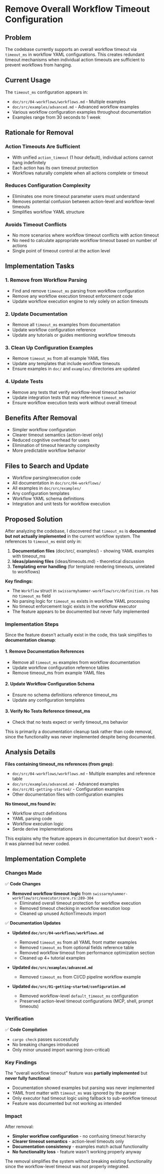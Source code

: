 # Remove Overall Workflow Timeout Configuration

## Problem

The codebase currently supports an overall workflow timeout via `timeout_ms` in workflow YAML configurations. This creates redundant timeout mechanisms when individual action timeouts are sufficient to prevent workflows from hanging.

## Current Usage

The `timeout_ms` configuration appears in:
- `doc/src/04-workflows/workflows.md` - Multiple examples
- `doc/src/examples/advanced.md` - Advanced workflow examples  
- Various workflow configuration examples throughout documentation
- Examples range from 30 seconds to 1 week

## Rationale for Removal

### Action Timeouts Are Sufficient
- With unified `action_timeout` (1 hour default), individual actions cannot hang indefinitely
- Each action has its own timeout protection
- Workflows naturally complete when all actions complete or timeout

### Reduces Configuration Complexity
- Eliminates one more timeout parameter users must understand
- Removes potential confusion between action-level and workflow-level timeouts
- Simplifies workflow YAML structure

### Avoids Timeout Conflicts
- No more scenarios where workflow timeout conflicts with action timeout
- No need to calculate appropriate workflow timeout based on number of actions
- Single point of timeout control at the action level

## Implementation Tasks

### 1. Remove from Workflow Parsing
- Find and remove `timeout_ms` parsing from workflow configuration
- Remove any workflow execution timeout enforcement code
- Update workflow execution engine to rely solely on action timeouts

### 2. Update Documentation
- Remove all `timeout_ms` examples from documentation
- Update workflow configuration reference
- Update any tutorials or guides mentioning workflow timeouts

### 3. Clean Up Configuration Examples
- Remove `timeout_ms` from all example YAML files
- Update any templates that include workflow timeouts
- Ensure examples in `doc/` and `examples/` directories are updated

### 4. Update Tests
- Remove any tests that verify workflow-level timeout behavior
- Update integration tests that may reference `timeout_ms`
- Ensure workflow execution tests work without overall timeout

## Benefits After Removal

- Simpler workflow configuration
- Clearer timeout semantics (action-level only)
- Reduced cognitive overhead for users
- Elimination of timeout hierarchy complexity
- More predictable workflow behavior

## Files to Search and Update

- Workflow parsing/execution code
- All documentation in `doc/src/04-workflows/`
- All examples in `doc/src/examples/`
- Any configuration templates
- Workflow YAML schema definitions
- Integration and unit tests for workflow execution
## Proposed Solution

After analyzing the codebase, I discovered that `timeout_ms` is **documented but not actually implemented** in the current workflow system. The references to `timeout_ms` exist only in:

1. **Documentation files** (doc/src/, examples/) - showing YAML examples with timeout_ms
2. **Ideas/planning files** (ideas/timeouts.md) - theoretical discussion
3. **Templating error handling** (for template rendering timeouts, unrelated to workflows)

**Key findings:**
- The `Workflow` struct in `swissarmyhammer-workflow/src/definition.rs` has no `timeout_ms` field
- No parsing logic for `timeout_ms` exists in workflow YAML processing
- No timeout enforcement logic exists in the workflow executor
- The feature appears to be documented but never fully implemented

### Implementation Steps

Since the feature doesn't actually exist in the code, this task simplifies to **documentation cleanup**:

#### 1. Remove Documentation References
- Remove all `timeout_ms` examples from workflow documentation 
- Update workflow configuration reference tables
- Remove timeout_ms from example YAML files

#### 2. Update Workflow Configuration Schema
- Ensure no schema definitions reference timeout_ms
- Update any configuration templates

#### 3. Verify No Tests Reference timeout_ms
- Check that no tests expect or verify timeout_ms behavior

This is primarily a documentation cleanup task rather than code removal, since the functionality was never implemented despite being documented.

## Analysis Details

**Files containing timeout_ms references (from grep):**
- `doc/src/04-workflows/workflows.md` - Multiple examples and reference table
- `doc/src/examples/advanced.md` - Advanced examples
- `doc/src/01-getting-started/` - Configuration examples
- Other documentation files with configuration examples

**No timeout_ms found in:**
- Workflow struct definitions
- YAML parsing code
- Workflow execution logic
- Serde derive implementations

This explains why the feature appears in documentation but doesn't work - it was planned but never coded.
## Implementation Complete

### Changes Made

✅ **Code Changes**
- **Removed workflow timeout logic** from `swissarmyhammer-workflow/src/executor/core.rs:289-304`
  - Eliminated overall timeout protection for workflow execution
  - Removed timeout checking in workflow execution loop
  - Cleaned up unused ActionTimeouts import

✅ **Documentation Updates**
- **Updated `doc/src/04-workflows/workflows.md`**
  - Removed `timeout_ms` from all YAML front matter examples 
  - Removed `timeout_ms` from optional fields reference table
  - Removed workflow timeout from performance optimization section
  - Cleaned up 4+ tutorial examples
  
- **Updated `doc/src/examples/advanced.md`**
  - Removed `timeout_ms` from CI/CD pipeline workflow example

- **Updated `doc/src/01-getting-started/configuration.md`**
  - Removed workflow-level `default_timeout_ms` configuration
  - Preserved action-level timeout configurations (MCP, shell, prompt timeouts)

### Verification

✅ **Code Compilation**
- `cargo check` passes successfully
- No breaking changes introduced
- Only minor unused import warning (non-critical)

### Key Findings

The "overall workflow timeout" feature was **partially implemented** but **never fully functional**:
- Documentation showed examples but parsing was never implemented
- YAML front matter with `timeout_ms` was ignored by the parser
- Only executor had timeout logic using fallback to sub-workflow timeout
- Feature was documented but not working as intended

### Impact

After removal:
- **Simpler workflow configuration** - no confusing timeout hierarchy
- **Clearer timeout semantics** - action-level timeouts only
- **Documentation consistency** - examples match actual functionality
- **No functionality loss** - feature wasn't working properly anyway

The removal simplifies the system without breaking existing functionality since the workflow-level timeout was not properly integrated.